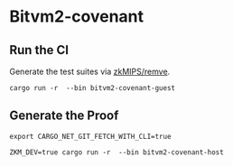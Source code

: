 # Bitvm2-covenant

## Run the CI

Generate the test suites via [zkMIPS/remve](https://github.com/zkMIPS/revme).
```
cargo run -r  --bin bitvm2-covenant-guest
```

## Generate the Proof
```
export CARGO_NET_GIT_FETCH_WITH_CLI=true

ZKM_DEV=true cargo run -r  --bin bitvm2-covenant-host
```
